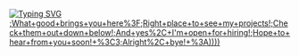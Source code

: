 [![Typing SVG](https://readme-typing-svg.demolab.com?font=Fira+Code&pause=2000&random=false&width=435&lines=Hey%2C+nice+to+see+you!+%3A);What+good+brings+you+here%3F;Right+place+to+see+my+projects!;Check+them+out+down+below!;And+yes%2C+I'm+open+for+hiring!;Hope+to+hear+from+you+soon!+%3C3;Alright%2C+bye!+%3A))))](https://git.io/typing-svg)


[linkedin]: https://www.linkedin.com/in/mihailorakic/
